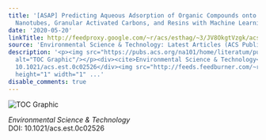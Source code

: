 ```yaml
---
title: '[ASAP] Predicting Aqueous Adsorption of Organic Compounds onto Biochars, Carbon
  Nanotubes, Granular Activated Carbons, and Resins with Machine Learning'
date: '2020-05-20'
linkTitle: http://feedproxy.google.com/~r/acs/esthag/~3/JV8OkgtVzgk/acs.est.0c02526
source: 'Environmental Science & Technology: Latest Articles (ACS Publications)'
description: '<p><img src="https://pubs.acs.org/na101/home/literatum/publisher/achs/journals/content/esthag/0/esthag.ahead-of-print/acs.est.0c02526/20200520/images/medium/es0c02526_0006.gif"
  alt="TOC Graphic"/></p><div><cite>Environmental Science & Technology</cite></div><div>DOI:
  10.1021/acs.est.0c02526</div><img src="http://feeds.feedburner.com/~r/acs/esthag/~4/JV8OkgtVzgk"
  height="1" width="1" ...'
disable_comments: true
---
```

<p><img src="https://pubs.acs.org/na101/home/literatum/publisher/achs/journals/content/esthag/0/esthag.ahead-of-print/acs.est.0c02526/20200520/images/medium/es0c02526_0006.gif" alt="TOC Graphic"/></p><div><cite>Environmental Science & Technology</cite></div><div>DOI: 10.1021/acs.est.0c02526</div><img src="http://feeds.feedburner.com/~r/acs/esthag/~4/JV8OkgtVzgk" height="1" width="1" ...